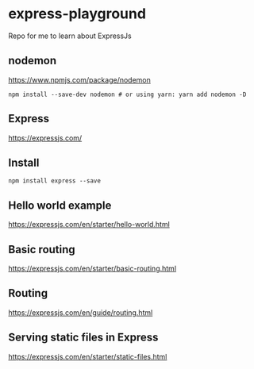 # express-playground

Repo for me to learn about ExpressJs

## nodemon

<https://www.npmjs.com/package/nodemon>

`npm install --save-dev nodemon # or using yarn: yarn add nodemon -D`

## Express

<https://expressjs.com/>

## Install

`npm install express --save`

## Hello world example

<https://expressjs.com/en/starter/hello-world.html>

## Basic routing

<https://expressjs.com/en/starter/basic-routing.html>

## Routing

<https://expressjs.com/en/guide/routing.html>

## Serving static files in Express

<https://expressjs.com/en/starter/static-files.html>
